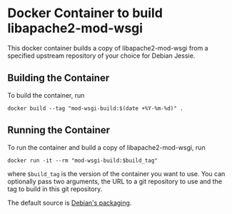 # Docker Container to build libapache2-mod-wsgi

This docker container builds a copy of libapache2-mod-wsgi from a specified
upstream repository of your choice for Debian Jessie.

## Building the Container
To build the container, run

```
docker build --tag "mod-wsgi-build:$(date +%Y-%m-%d)" .
```

## Running the Container
To run the container and build a copy of libapache2-mod-wsgi, run

```
docker run -it --rm "mod-wsgi-build:$build_tag"
```

where `$build_tag` is the version of the container you want to use. You can
optionally pass two arguments, the URL to a git repository to use and the tag
to build in this git repository.

The default source is [Debian's packaging](https://anonscm.debian.org/cgit/python-modules/packages/mod-wsgi.git/).
